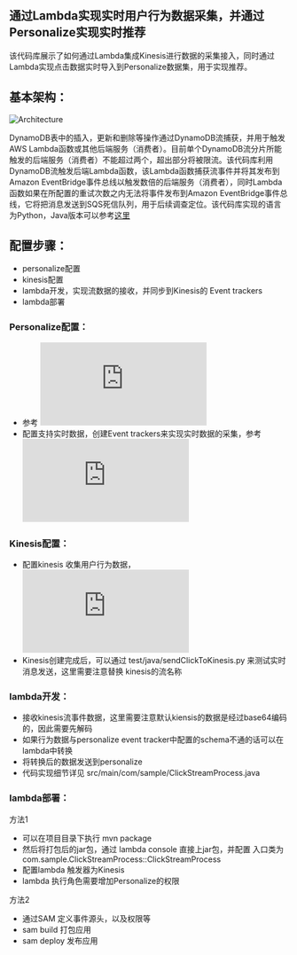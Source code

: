 ## 通过Lambda实现实时用户行为数据采集，并通过Personalize实现实时推荐

该代码库展示了如何通过Lambda集成Kinesis进行数据的采集接入，同时通过Lambda实现点击数据实时导入到Personalize数据集，用于实现推荐。

## 基本架构：

![Architecture](https://github.com/VerRan/aws-serverless-workshop-greater-china-region/blob/master/Lab11-Kinesis-Lambda-Personalize/img/arhitecture.png)

DynamoDB表中的插入，更新和删除等操作通过DynamoDB流捕获，并用于触发AWS Lambda函数或其他后端服务（消费者）。目前单个DynamoDB流分片所能触发的后端服务（消费者）不能超过两个，超出部分将被限流。该代码库利用DynamoDB流触发后端Lambda函数，该Lambda函数捕获流事件并将其发布到Amazon EventBridge事件总线以触发数倍的后端服务（消费者），同时Lambda函数如果在所配置的重试次数之内无法将事件发布到Amazon EventBridge事件总线，它将把消息发送到SQS死信队列，用于后续调查定位。该代码库实现的语言为Python，Java版本可以参考[这里](https://github.com/awslabs/aws-dynamodb-stream-eventbridge-fanout "这里")

## 配置步骤：
* personalize配置
* kinesis配置
* lambda开发，实现流数据的接收，并同步到Kinesis的 Event trackers
* lambda部署

### Personalize配置：
* 参考 ![personalize入门](https://docs.aws.amazon.com/personalize/latest/dg/getting-started-console.html)
* 配置支持实时数据，创建Event trackers来实现实时数据的采集，参考 ![Event Trackers](https://docs.aws.amazon.com/personalize/latest/dg/recording-events.html)

### Kinesis配置：
* 配置kinesis 收集用户行为数据，![Kinesis 配置](https://docs.aws.amazon.com/streams/latest/dev/amazon-kinesis-streams.html)
* Kinesis创建完成后，可以通过 test/java/sendClickToKinesis.py 来测试实时消息发送，这里需要注意替换 kinesis的流名称

### lambda开发：
* 接收kinesis流事件数据，这里需要注意默认kiensis的数据是经过base64编码的，因此需要先解码
* 如果行为数据与personalize event tracker中配置的schema不通的话可以在lambda中转换
* 将转换后的数据发送到personalize
* 代码实现细节详见 src/main/com/sample/ClickStreamProcess.java

### lambda部署：
方法1
* 可以在项目目录下执行 mvn package 
* 然后将打包后的jar包，通过 lambda console 直接上jar包，并配置 入口类为com.sample.ClickStreamProcess::ClickStreamProcess
* 配置lambda 触发器为Kinesis
* lambda 执行角色需要增加Personalize的权限

方法2
* 通过SAM 定义事件源头，以及权限等
* sam build 打包应用
* sam deploy 发布应用